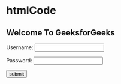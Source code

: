 # htmlCode

<html>
<head>
  <title>Page Title</title>
</head>
<body>
  <h2>Welcome To GeeksforGeeks</h2>
  <form>
     
 
<p>
      <label>Username: <input type="text" /></label>
     
 
<p>
      <label>Password: <input type="password" /></label>
    </p>
 
 
     
 
<p>
      <button type="submit">submit</button>
    </p>
 
 
  </form>
</body>
</html>
